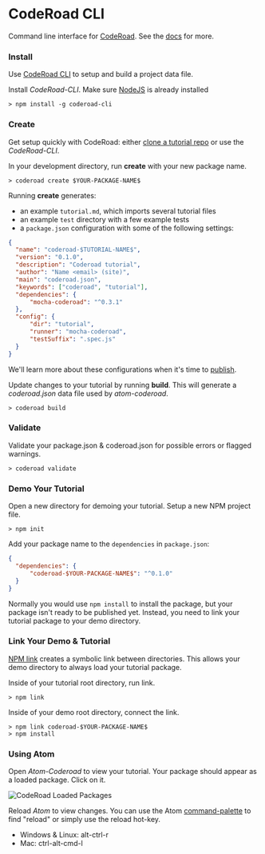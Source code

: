 # CodeRoad CLI
Command line interface for [CodeRoad](http://coderoad.github.io). See the [docs](https://coderoad.github.io/docs) for more.

### Install

Use [CodeRoad CLI](https://github.com/coderoad/coderoad-cli) to setup and build a project data file.

Install *CodeRoad-CLI*. Make sure [NodeJS](nodejs.org) is already installed

    > npm install -g coderoad-cli


### Create

Get setup quickly with CodeRoad: either [clone a tutorial repo](https://git-scm.com/docs/git-clone) or use the *CodeRoad-CLI*.

In your development directory, run **create** with your new package name.

    > coderoad create $YOUR-PACKAGE-NAME$

Running **create** generates:

* an example `tutorial.md`, which imports several tutorial files
* an example `test` directory with a few example tests
* a `package.json` configuration with some of the following settings:

```json
{
  "name": "coderoad-$TUTORIAL-NAME$",
  "version": "0.1.0",
  "description": "Coderoad tutorial",
  "author": "Name <email> (site)",
  "main": "coderoad.json",
  "keywords": ["coderoad", "tutorial"],
  "dependencies": {
      "mocha-coderoad": "^0.3.1"
  },
  "config": {
      "dir": "tutorial",
      "runner": "mocha-coderoad",
      "testSuffix": ".spec.js"
  }
}
```

We'll learn more about these configurations when it's time to [publish](#publish).

Update changes to your tutorial by running **build**. This will generate a *coderoad.json* data file used by *atom-coderoad*.

    > coderoad build


### Validate

Validate your package.json & coderoad.json for possible errors or flagged warnings.

    > coderoad validate


### Demo Your Tutorial

Open a new directory for demoing your tutorial. Setup a new NPM project file.

    > npm init

Add your package name to the `dependencies` in `package.json`:

```json
{
  "dependencies": {
      "coderoad-$YOUR-PACKAGE-NAME$": "^0.1.0"
  }
}
```

Normally you would use `npm install` to install the package, but your package isn't ready to be published yet. Instead, you need to link your tutorial package to your demo directory.

### Link Your Demo & Tutorial

[NPM link](https://docs.npmjs.com/cli/link) creates a symbolic link between directories. This allows your demo directory to always load your tutorial package.

Inside of your tutorial root directory, run link.

    > npm link

Inside of your demo root directory, connect the link.

    > npm link coderoad-$YOUR-PACKAGE-NAME$
    > npm install


### Using Atom

Open *Atom-Coderoad* to view your tutorial. Your package should appear as a loaded package. Click on it.

![CodeRoad Loaded Packages](https://coderoad.github.io/img/docs/loaded-packages.png)

Reload *Atom* to view changes. You can use the Atom [command-palette](https://atom.io/docs/latest/getting-started-atom-basics#command-palette) to find "reload" or simply use the reload hot-key.

* Windows & Linux: alt-ctrl-r
* Mac: ctrl-alt-cmd-l
